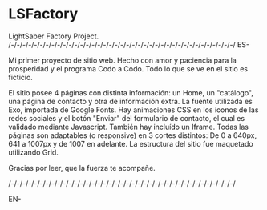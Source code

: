 # LSFactory

 LightSaber Factory Project.
/-/-/-/-/-/-/-/-/-/-/-/-/-/-/-/-/-/-/-/-/-/-/-/-/-/-/-/-/-/-/-/-/-/-/-/-/-/-/-/
ES-

Mi primer proyecto de sitio web. Hecho con amor y paciencia para la prosperidad y el programa Codo a Codo. Todo lo que se ve en el sitio es ficticio.

El sitio posee 4 páginas con distinta información: un Home, un "catálogo", una página de contacto y otra de información extra.
La fuente utilizada es Exo, importada de Google Fonts.
Hay animaciones CSS en los iconos de las redes sociales y el botón "Enviar" del formulario de contacto, el cual es validado mediante Javascript. También hay incluído un Iframe.
Todas las páginas son adaptables (o responsive) en 3 cortes distintos: De 0 a 640px, 641 a 1007px y de 1007 en adelante.
La estructura del sitio fue maquetado utilizando Grid.

Gracias por leer, que la fuerza te acompañe.

/-/-/-/-/-/-/-/-/-/-/-/-/-/-/-/-/-/-/-/-/-/-/-/-/-/-/-/-/-/-/-/-/-/-/-/-/-/-/-/

EN-